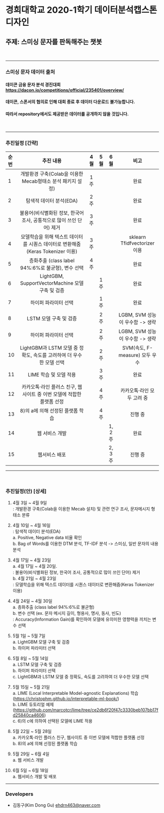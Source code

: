 # 경희대학교 2020-1학기 데이터분석캡스톤디자인
## 주제: 스미싱 문자를 판독해주는 챗봇

<br>

-------------
### 스미싱 문자 데이터 출처
#### 데이콘 금융 문자 분석 경진대회 https://dacon.io/competitions/official/235401/overview/
#### 데이콘, 스폰서의 협의로 인해 대회 종료 후 데이터 다운로드 불가능합니다. 
#### 따라서 repository에서도 제공받은 데이터를 공개하지 않을 것입니다.
<br>

-------------
### 추진일정 [간략]
|순 번|추진 내용|4월|5월|6월|비고
|:----|:-----:|:-----:|:-----:|:-----:|:-----:|
|1|개발환경 구축(Colab을 이용한 Mecab형태소 분석 패키지 설정)|1주|||완료|
|2|탐색적 데이터 분석(EDA)|2주|||완료|
|3|불용어(비식별화된 정보, 한국어 조사, 공통적으로 많이 쓰인 단어) 제거|3주|||완료|
|4|모델학습을 위해 텍스트 데이터를 시퀀스 데이터로 변환해줌(Keras Tokenizer 이용)|3주|||sklearn Tfidfvectorizer 이용|
|5|층화추출 (class label 94%:6%로 불균형), 변수 선택 |4주|||완료|
|6|LightGBM, SupportVectorMachine 모델 구축 및 검증||1주||완료|
|7|하이퍼 파라미터 선택||1주||완료|
|8|LSTM 모델 구축 및 검증||2주||LGBM, SVM 성능이 우수함 -> 생략|
|9|하이퍼 파라미터 선택||2주||LGBM, SVM 성능이 우수함 -> 생략|
|10|LightGBM과 LSTM 모델 중 정확도, 속도를 고려하여 더 우수한 모델 선택||2주||SVM(속도, F-measure) 모두 우수|
|11|LIME 학습 및 모델 적용||3주||완료|
|12|카카오톡·라인 플러스 친구, 웹사이트 중 이번 모델에 적합한 플랫폼 선정||4주||카카오톡·라인 모두 고려 중|
|13|8)의 a에 의해 선정된 플랫폼 학습||4주||진행 중|
|14|웹 서비스 개발|||1, 2주|완료|
|15|웹서비스 배포|||2, 3주|진행 중|

-------------


<br>

### 추진일정(안) [상세]
   1) 4월 3일 ~ 4월 9일<br>
   : 개발환경 구축(Colab을 이용한 Mecab 설치) 및 관련 연구 조사, 문자메시지 형태소 분류<br>
 
   2) 4월 10일 ~ 4월 16일<br>
   : 탐색적 데이터 분석(EDA) <br>
     a. Positive, Negative data 비율 확인<br>
     b. Bag of Words를 이용한 DTM 분석, TF-IDF 분석 -> 스미싱, 일반 문자의 내용 분석<br>    

   3) 4월 17일 ~ 4월 23일<br>
    a. 4월 17일 ~ 4월 20일.<br>
    : 불용어(비식별화된 정보, 한국어 조사, 공통적으로 많이 쓰인 단어) 제거<br>
    b. 4월 21일 ~ 4월 23일<br>
    : 모델학습을 위해 텍스트 데이터를 시퀀스 데이터로 변환해줌(Keras Tokenizer 이용)<br>
   
   4) 4월 24일 ~ 4월 30일<br>
     a. 층화추출 (class label 94%:6%로 불균형)<br>
     b. 변수 선택 (ex. 문자 메시지 길이, 형용사, 명사, 동사, 빈도)<br>
       : Accuracy(Information Gain)를 확인하여 모델에 유의미한 영향력을 끼치는 변수 선택<br>

   5) 5월 1일 ~ 5월 7일<br>
     a. LightGBM 모델 구축 및 검증<br>
     b. 하이퍼 파라미터 선택<br>

   6) 5월 8일 ~ 5월 14일<br>
     a. LSTM 모델 구축 및 검증<br>
     b. 하이퍼 파라미터 선택<br>
     c. LightGBM과 LSTM 모델 중 정확도, 속도를 고려하여 더 우수한 모델 선택<br>

   7) 5월 15일 ~ 5월 21일<br>
     a. LIME (Local Interpretable Model-agnostic Explanations) 학습<br>
       (https://christophm.github.io/interpretable-ml-book/)<br>
     b. LIME 듀토리얼 예제<br>
       (https://github.com/marcotcr/lime/tree/ce2db6f20f47c3330beb107bb17fd25840ca4606)<br>
     c. 6)의 c에 의하여 선택된 모델에 LIME 적용<br>

   8) 5월 22일 ~ 5월 28일<br>
     a. 카카오톡·라인 플러스 친구, 웹사이트 중 이번 모델에 적합한 플랫폼 선정<br>
     b. 8)의 a에 의해 선정된 플랫폼 학습<br>

   9) 5월 29일 ~ 6월 4일<br>
     a. 웹 서비스 개발<br>

   10) 6월 5일 ~ 6월 18일<br>
     a. 웹서비스 개발 및 배포<br>
     
----------
### Developers
- 김동구(Kim Dong Gu) ehdrn463@naver.com

